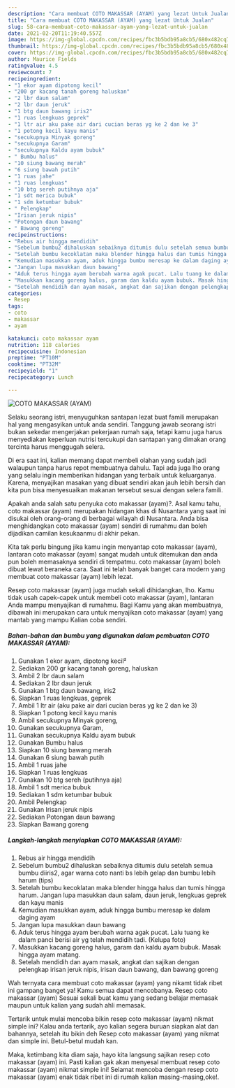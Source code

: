 ```yaml
---
description: "Cara membuat COTO MAKASSAR (AYAM) yang lezat Untuk Jualan"
title: "Cara membuat COTO MAKASSAR (AYAM) yang lezat Untuk Jualan"
slug: 58-cara-membuat-coto-makassar-ayam-yang-lezat-untuk-jualan
date: 2021-02-20T11:19:40.557Z
image: https://img-global.cpcdn.com/recipes/fbc3b5bdb95a8cb5/680x482cq70/coto-makassar-ayam-foto-resep-utama.jpg
thumbnail: https://img-global.cpcdn.com/recipes/fbc3b5bdb95a8cb5/680x482cq70/coto-makassar-ayam-foto-resep-utama.jpg
cover: https://img-global.cpcdn.com/recipes/fbc3b5bdb95a8cb5/680x482cq70/coto-makassar-ayam-foto-resep-utama.jpg
author: Maurice Fields
ratingvalue: 4.5
reviewcount: 7
recipeingredient:
- "1 ekor ayam dipotong kecil"
- "200 gr kacang tanah goreng haluskan"
- "2 lbr daun salam"
- "2 lbr daun jeruk"
- "1 btg daun bawang iris2"
- "1 ruas lengkuas geprek"
- "1 ltr air aku pake air dari cucian beras yg ke 2 dan ke 3"
- "1 potong kecil kayu manis"
- "secukupnya Minyak goreng"
- "secukupnya Garam"
- "secukupnya Kaldu ayam bubuk"
- " Bumbu halus"
- "10 siung bawang merah"
- "6 siung bawah putih"
- "1 ruas jahe"
- "1 ruas lengkuas"
- "10 btg sereh putihnya aja"
- "1 sdt merica bubuk"
- "1 sdm ketumbar bubuk"
- " Pelengkap"
- "Irisan jeruk nipis"
- "Potongan daun bawang"
- " Bawang goreng"
recipeinstructions:
- "Rebus air hingga mendidih"
- "Sebelum bumbu2 dihaluskan sebaiknya ditumis dulu setelah semua bumbu diiris2, agar warna coto nanti bs lebih gelap dan bumbu lebih harum (tips)"
- "Setelah bumbu kecoklatan maka blender hingga halus dan tumis hingga harum. Jangan lupa masukkan daun salam, daun jeruk, lengkuas geprek dan kayu manis"
- "Kemudian masukkan ayam, aduk hingga bumbu meresap ke dalam daging ayam"
- "Jangan lupa masukkan daun bawang"
- "Aduk terus hingga ayam berubah warna agak pucat. Lalu tuang ke dalam panci berisi air yg telah mendidih tadi. (Kelupa foto)"
- "Masukkan kacang goreng halus, garam dan kaldu ayam bubuk. Masak hingga ayam matang."
- "Setelah mendidih dan ayam masak, angkat dan sajikan dengan pelengkap irisan jeruk nipis, irisan daun bawang, dan bawang goreng"
categories:
- Resep
tags:
- coto
- makassar
- ayam

katakunci: coto makassar ayam 
nutrition: 118 calories
recipecuisine: Indonesian
preptime: "PT10M"
cooktime: "PT32M"
recipeyield: "1"
recipecategory: Lunch

---
```



![COTO MAKASSAR (AYAM)](https://img-global.cpcdn.com/recipes/fbc3b5bdb95a8cb5/680x482cq70/coto-makassar-ayam-foto-resep-utama.jpg)

Selaku seorang istri, menyuguhkan santapan lezat buat famili merupakan hal yang mengasyikan untuk anda sendiri. Tanggung jawab seorang istri bukan sekedar mengerjakan pekerjaan rumah saja, tetapi kamu juga harus menyediakan keperluan nutrisi tercukupi dan santapan yang dimakan orang tercinta harus menggugah selera.

Di era  saat ini, kalian memang dapat membeli olahan yang sudah jadi walaupun tanpa harus repot membuatnya dahulu. Tapi ada juga lho orang yang selalu ingin memberikan hidangan yang terbaik untuk keluarganya. Karena, menyajikan masakan yang dibuat sendiri akan jauh lebih bersih dan kita pun bisa menyesuaikan makanan tersebut sesuai dengan selera famili. 



Apakah anda salah satu penyuka coto makassar (ayam)?. Asal kamu tahu, coto makassar (ayam) merupakan hidangan khas di Nusantara yang saat ini disukai oleh orang-orang di berbagai wilayah di Nusantara. Anda bisa menghidangkan coto makassar (ayam) sendiri di rumahmu dan boleh dijadikan camilan kesukaanmu di akhir pekan.

Kita tak perlu bingung jika kamu ingin menyantap coto makassar (ayam), lantaran coto makassar (ayam) sangat mudah untuk ditemukan dan anda pun boleh memasaknya sendiri di tempatmu. coto makassar (ayam) boleh dibuat lewat beraneka cara. Saat ini telah banyak banget cara modern yang membuat coto makassar (ayam) lebih lezat.

Resep coto makassar (ayam) juga mudah sekali dihidangkan, lho. Kamu tidak usah capek-capek untuk membeli coto makassar (ayam), lantaran Anda mampu menyajikan di rumahmu. Bagi Kamu yang akan membuatnya, dibawah ini merupakan cara untuk menyajikan coto makassar (ayam) yang mantab yang mampu Kalian coba sendiri.

<!--inarticleads1-->

##### Bahan-bahan dan bumbu yang digunakan dalam pembuatan COTO MAKASSAR (AYAM):

1. Gunakan 1 ekor ayam, dipotong kecil²
1. Sediakan 200 gr kacang tanah goreng, haluskan
1. Ambil 2 lbr daun salam
1. Sediakan 2 lbr daun jeruk
1. Gunakan 1 btg daun bawang, iris2
1. Siapkan 1 ruas lengkuas, geprek
1. Ambil 1 ltr air (aku pake air dari cucian beras yg ke 2 dan ke 3)
1. Siapkan 1 potong kecil kayu manis
1. Ambil secukupnya Minyak goreng,
1. Gunakan secukupnya Garam,
1. Gunakan secukupnya Kaldu ayam bubuk
1. Gunakan  Bumbu halus
1. Siapkan 10 siung bawang merah
1. Gunakan 6 siung bawah putih
1. Ambil 1 ruas jahe
1. Siapkan 1 ruas lengkuas
1. Gunakan 10 btg sereh (putihnya aja)
1. Ambil 1 sdt merica bubuk
1. Sediakan 1 sdm ketumbar bubuk
1. Ambil  Pelengkap
1. Gunakan Irisan jeruk nipis
1. Sediakan Potongan daun bawang
1. Siapkan  Bawang goreng




<!--inarticleads2-->

##### Langkah-langkah menyiapkan COTO MAKASSAR (AYAM):

1. Rebus air hingga mendidih
1. Sebelum bumbu2 dihaluskan sebaiknya ditumis dulu setelah semua bumbu diiris2, agar warna coto nanti bs lebih gelap dan bumbu lebih harum (tips)
1. Setelah bumbu kecoklatan maka blender hingga halus dan tumis hingga harum. Jangan lupa masukkan daun salam, daun jeruk, lengkuas geprek dan kayu manis
1. Kemudian masukkan ayam, aduk hingga bumbu meresap ke dalam daging ayam
1. Jangan lupa masukkan daun bawang
1. Aduk terus hingga ayam berubah warna agak pucat. Lalu tuang ke dalam panci berisi air yg telah mendidih tadi. (Kelupa foto)
1. Masukkan kacang goreng halus, garam dan kaldu ayam bubuk. Masak hingga ayam matang.
1. Setelah mendidih dan ayam masak, angkat dan sajikan dengan pelengkap irisan jeruk nipis, irisan daun bawang, dan bawang goreng




Wah ternyata cara membuat coto makassar (ayam) yang nikamt tidak ribet ini gampang banget ya! Kamu semua dapat mencobanya. Resep coto makassar (ayam) Sesuai sekali buat kamu yang sedang belajar memasak maupun untuk kalian yang sudah ahli memasak.

Tertarik untuk mulai mencoba bikin resep coto makassar (ayam) nikmat simple ini? Kalau anda tertarik, ayo kalian segera buruan siapkan alat dan bahannya, setelah itu bikin deh Resep coto makassar (ayam) yang nikmat dan simple ini. Betul-betul mudah kan. 

Maka, ketimbang kita diam saja, hayo kita langsung sajikan resep coto makassar (ayam) ini. Pasti kalian gak akan menyesal membuat resep coto makassar (ayam) nikmat simple ini! Selamat mencoba dengan resep coto makassar (ayam) enak tidak ribet ini di rumah kalian masing-masing,oke!.

